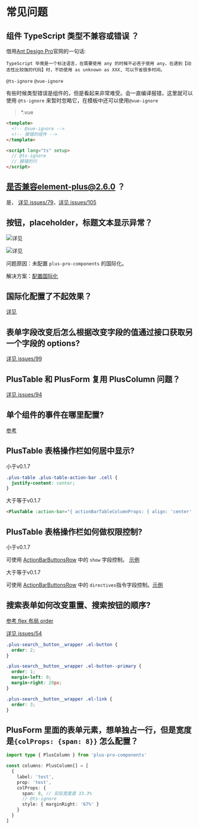 # 常见问题

## 组件 TypeScript 类型不兼容或错误 ？

借用[Ant Design Pro](https://pro.ant.design/zh-CN/docs/type-script/#ts-ignore)官网的一句话:

`TypeScript 毕竟是一个标注语言，在需要使用 any 的时候不必吝于使用 any，在遇到【动态性比较强的代码】时，不妨使用 as unknown as XXX, 可以节省很多时间。`

`@ts-ignore` `@vue-ignore`

有些时候类型错误是组件的，但是看起来非常难受。会一直编译报错，这里就可以使用 `@ts-ignore` 来暂时忽略它，在模板中还可以使用`@vue-ignore`

> \*.vue

```html
<template>
  <!-- @vue-ignore -->
  <!-- 报错的组件 -->
</template>

<script lang="ts" setup>
  // @ts-ignore
  // 报错的行
</script>
```

## 是否兼容element-plus@2.6.0 ？

是， [详见 issues/79](https://github.com/plus-pro-components/plus-pro-components/issues/79)，[详见 issues/105](https://github.com/plus-pro-components/plus-pro-components/issues/105)

## 按钮，placeholder，标题文本显示异常？

![详见](/i18n-error.png)

![详见](/i18n-error2.png)

问题原因：未配置 `plus-pro-components` 的国际化。

解决方案：[配置国际化](/guide/i18n.html)

## 国际化配置了不起效果？

[详见](/guide/i18n.html#国际化不起效果)

## 表单字段改变后怎么根据改变字段的值通过接口获取另一个字段的 options?

[详见 issues/99](https://github.com/plus-pro-components/plus-pro-components/issues/99)

## PlusTable 和 PlusForm 复用 PlusColumn 问题？

[详见 issues/94](https://github.com/plus-pro-components/plus-pro-components/issues/94)

## 单个组件的事件在哪里配置?

[参考](/components/attrs.html)

## PlusTable 表格操作栏如何居中显示?

小于<el-tag>v0.1.7</el-tag>

```css
.plus-table .plus-table-action-bar .cell {
  justify-content: center;
}
```

大于等于<el-tag>v0.1.7</el-tag>

```html
<PlusTable :action-bar="{ actionBarTableColumnProps: { align: 'center' } }" />
```

## PlusTable 表格操作栏如何做权限控制?

小于<el-tag>v0.1.7</el-tag>

可使用 [ActionBarButtonsRow](/components/type.html#actionbarbuttonsrow) 中的 `show` 字段控制。 [示例](/components/table.html#自定义操作栏)

大于等于<el-tag>v0.1.7</el-tag>

可使用 [ActionBarButtonsRow](/components/type.html#actionbarbuttonsrow) 中的 `directives`指令字段控制。[示例](/components/table.html#权限控制)

## 搜索表单如何改变重置、搜索按钮的顺序?

[参考 flex 布局 order ](https://www.w3school.com.cn/tiy/t.asp?f=cssref_order)

[详见 issues/54](https://github.com/plus-pro-components/plus-pro-components/issues/54)

```css
.plus-search__button__wrapper .el-button {
  order: 2;
}

.plus-search__button__wrapper .el-button--primary {
  order: 1;
  margin-left: 0;
  margin-right: 20px;
}

.plus-search__button__wrapper .el-link {
  order: 3;
}
```

## PlusForm 里面的表单元素，想单独占一行，但是宽度是`{colProps: {span: 8}}` 怎么配置？

```ts
import type { PlusColumn } from 'plus-pro-components'

const columns: PlusColumn[] = [
  {
    label: 'test',
    prop: 'test',
    colProps: {
      span: 8, // 实际宽度是 33.3%
      // @ts-ignore
      style: { marginRight: '67%' }
    }
  }
]
```
